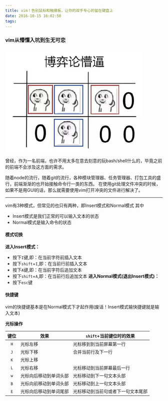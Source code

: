 ```yaml
---
title: vim！告别鼠标和触摸板，让你的双手专心的留在键盘上
date: 2016-10-15 16:02:50
tags:
---
```

### vim从懵懂入坑到生无可恋
![mengbiboyi](/img/face/mengbiboyi.png)

曾经，作为一名前端，也许不用太多在意去刻意的玩bash/shell什么的，毕竟之前的前端不会涉及这方面的需求。

随着node的流行，随着git的流行，各种模块管理器、任务管理器、打包工具的盛行，前端渐渐的也开始接触命令行一类的东西。
在使用git处理文件冲突的时候，如果不是用GUI的话，那么就需要使用vim打开冲突的文件进行解决了。

---------
vim有3种模式，但常见的也只有两种，即Insert模式和Normal模式
其中
* Insert模式是我们正常的可以输入文本的状态
* Normal模式是输入命令的状态
#### 模式切换
**进入Insert模式：**
* 按下`I`键,即：在当前字符前插入文本
* 按下`shift`+`I`,即：在当前行前插入文本
* 按下`A`键,即：在当前字符后追加文本
* 按下`shift`+`A`,即：在当前行后追加文本
**进入Normal模式(退出Insert模式)：**
* 按下`esc`键
#### 快捷键
vim的快捷键基本是在Normal模式下才起作用(废话！Insert模式输快捷键就是输入文本)

**光标操作**

键位 | 效果 | `shift`+当前键位时的效果
:-------: | ----- | ---
`H` | 光标左移 | 光标移到到当前屏幕第一行
`J` | 光标下移 | 合并当前行及下一行
`K` | 光标上移 | 
`L` | 光标右移 | 光标移动到当前屏幕最后一行
`w` | 光标向后移动到单词头部 | 光标移动到下一句文本头部
`B` | 光标向前移动到单词头部 | 光标移动到上一句文本头部
`E` | 光标向后移动到单词尾部 | 光标移动到当前句或者下一句文本尾部

